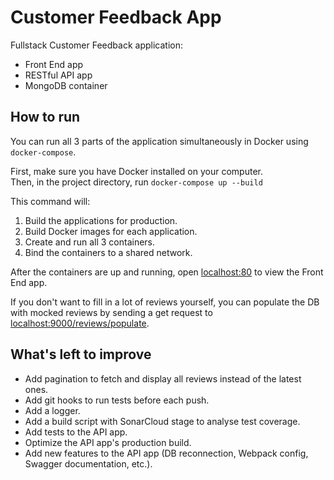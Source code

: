 # Customer Feedback App

Fullstack Customer Feedback application:
- Front End app 
- RESTful API app
- MongoDB container

## How to run

You can run all 3 parts of the application simultaneously in Docker using `docker-compose`.

First, make sure you have Docker installed on your computer.\
Then, in the project directory, run `docker-compose up --build`

This command will:
1. Build the applications for production.
2. Build Docker images for each application. 
3. Create and run all 3 containers.
4. Bind the containers to a shared network.

After the containers are up and running, open [localhost:80](http://localhost:80) to view the Front End app.

If you don't want to fill in a lot of reviews yourself, you can populate the DB with mocked reviews by sending a get request to [localhost:9000/reviews/populate](http://localhost:9000/reviews/populate).

## What's left to improve

- Add pagination to fetch and display all reviews instead of the latest ones.
- Add git hooks to run tests before each push.
- Add a logger.
- Add a build script with SonarCloud stage to analyse test coverage.
- Add tests to the API app.
- Optimize the API app's production build.
- Add new features to the API app (DB reconnection, Webpack config, Swagger documentation, etc.).